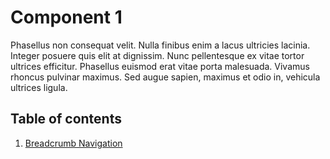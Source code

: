 # Component 1
Phasellus non consequat velit. Nulla finibus enim a lacus ultricies lacinia. Integer posuere quis elit at dignissim. Nunc pellentesque ex vitae tortor ultrices efficitur. Phasellus euismod erat vitae porta malesuada. Vivamus rhoncus pulvinar maximus. Sed augue sapien, maximus et odio in, vehicula ultrices ligula.

 ## Table of contents
1. [Breadcrumb Navigation](#breadcrumb-navigation)
